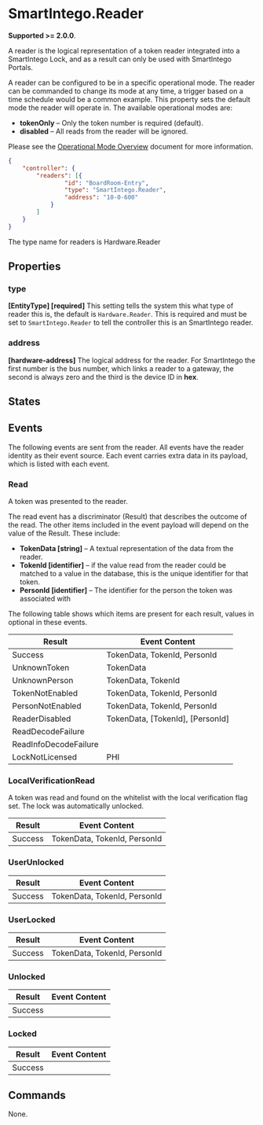 # SmartIntego.Reader

**Supported >= 2.0.0**.

A reader is the logical representation of a token reader integrated into a SmartIntego Lock, and as a result can only be used with SmartIntego Portals.

A reader can be configured to be in a specific operational mode. The
reader can be commanded to change its mode at any time, a trigger based on a
time schedule would be a common example. This property sets the default mode the
reader will operate in. The available operational modes are:

- **tokenOnly** – Only the token number is required (default).
- **disabled** – All reads from the reader will be ignored.

Please see the [Operational Mode Overview](../ApplicationConfiguration/ModeOverview.md) document for more information.

````json
{
    "controller": {
        "readers": [{
                "id": "BoardRoom-Entry",
                "type": "SmartIntego.Reader",
                "address": "10-0-600"
            }
        ]
    }
}

````

The type name for readers is Hardware.Reader

## Properties

### type

**[EntityType] [required]** This setting tells the system this what type of reader this is, the default is `Hardware.Reader`. This is required and must be set to `SmartIntego.Reader` to tell the controller this is an SmartIntego reader.

### address

**[hardware-address]** The logical address for the reader.  For SmartIntego the first number is the bus number, which links a reader to a gateway, the second is always zero and the third is the device ID in **hex**.

## States

## Events

The following events are sent from the reader. All events have the reader
identity as their event source. Each event carries extra data in its payload,
which is listed with each event.

### Read

A token was presented to the reader.

The read event has a discriminator (Result) that describes the outcome of the
read. The other items included in the event payload will depend on the value of
the Result. These include:

- **TokenData [string]** – A textual representation of the data from the reader.
- **TokenId [identifier]** – if the value read from the reader could be matched to
    a value in the database, this is the unique identifier for that token.
- **PersonId [identifier]** – The identifier for the person the token was
    associated with

The following table shows which items are present for each result, values in
optional in these events.

| **Result**       | **Event Content**                |
|------------------|----------------------------------|
| Success          | TokenData, TokenId, PersonId     |
| UnknownToken     | TokenData                        |
| UnknownPerson    | TokenData, TokenId               |
| TokenNotEnabled  | TokenData, TokenId, PersonId     |
| PersonNotEnabled | TokenData, TokenId, PersonId     |
| ReaderDisabled   | TokenData, [TokenId], [PersonId] |
| ReadDecodeFailure |                                 |
| ReadInfoDecodeFailure |                             |
| LockNotLicensed | PHI                               |

### LocalVerificationRead

A token was read and found on the whitelist with the local verification flag set. The lock was automatically unlocked.

| **Result**       | **Event Content**                |
|------------------|----------------------------------|
| Success          | TokenData, TokenId, PersonId     |

### UserUnlocked

| **Result**       | **Event Content**                |
|------------------|----------------------------------|
| Success          | TokenData, TokenId, PersonId     |

### UserLocked

| **Result**       | **Event Content**                |
|------------------|----------------------------------|
| Success          | TokenData, TokenId, PersonId     |

### Unlocked

| **Result**       | **Event Content**                |
|------------------|----------------------------------|
| Success          |                                  |

### Locked

| **Result**       | **Event Content**                |
|------------------|----------------------------------|
| Success          |                                  |

## Commands

None.
